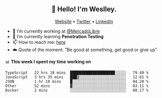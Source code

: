 <h2 align="center">👋 Hello! I'm Weslley.</h2>
<p align="center">
  <a href="http://weslleyneri.com.br">Website</a> •
  <a href="https://twitter.com/Weslley_Neri">Twitter</a> •
  <a href="https://www.linkedin.com/in/weslley-neri-3658908b">LinkedIn</a>
</p>


- 🔭 I’m currently working at [@MercadoLibre](https://github.com/mercadolibre)
- 🌱 I’m currently learning **Penetration Testing**
- 📫 How to reach me: [here](mailto:weslley39@gmail.com)
- ☁️ Quote of the moment: "Be good at something, get good or give up"

📊 **This week I spent my time working on**
<!--START_SECTION:waka-->
```text
TypeScript   22 hrs 18 mins  ████████████████████░░░░░   79.49 % 
JavaScript   3 hrs 35 mins   ███▒░░░░░░░░░░░░░░░░░░░░░   12.81 % 
JSON         1 hr 10 mins    █░░░░░░░░░░░░░░░░░░░░░░░░   04.20 % 
Other        52 mins         ▓░░░░░░░░░░░░░░░░░░░░░░░░   03.11 % 
Docker       2 mins          ░░░░░░░░░░░░░░░░░░░░░░░░░   00.17 % 
```
<!--END_SECTION:waka-->

<!-- Inspired by https://github.com/gruselhaus/gruselhaus -->